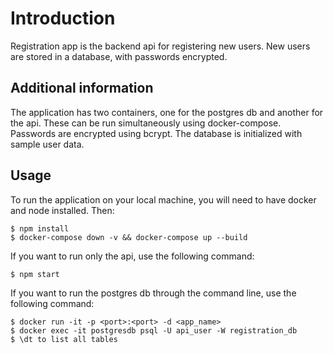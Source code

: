 # Introduction
Registration app is the backend api for registering new users.  New users are stored in a database, with passwords encrypted.  

## Additional information
The application has two containers, one for the postgres db and another for the api.  These can be run simultaneously using docker-compose.  Passwords are encrypted using bcrypt.  The database is initialized with sample user data.


## Usage

To run the application on your local machine, you will need to have docker and node installed.  Then:

```
$ npm install
$ docker-compose down -v && docker-compose up --build

```

If you want to run only the api, use the following command:
```
$ npm start
```


If you want to run the postgres db through the command line, use the following command:

```
$ docker run -it -p <port>:<port> -d <app_name>
$ docker exec -it postgresdb psql -U api_user -W registration_db
$ \dt to list all tables

